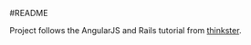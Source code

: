 #README

Project follows the AngularJS and Rails tutorial from [thinkster][thinkster].

[thinkster]: https://thinkster.io/angular-rails/
